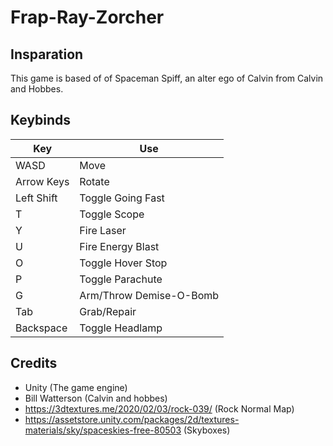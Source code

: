 # Frap-Ray-Zorcher

## Insparation
This game is based of of Spaceman Spiff, an alter ego of Calvin from Calvin and Hobbes.

## Keybinds
|Key       |Use                    |
|----------|-----------------------|
|WASD      |Move                   |
|Arrow Keys|Rotate                 |
|Left Shift|Toggle Going Fast      |
|T         |Toggle Scope           |
|Y         |Fire Laser             |
|U         |Fire Energy Blast      |
|O         |Toggle Hover Stop      |
|P         |Toggle Parachute       |
|G         |Arm/Throw Demise-O-Bomb|
|Tab       |Grab/Repair            |
|Backspace |Toggle Headlamp        |

## Credits
 * Unity (The game engine)
 * Bill Watterson (Calvin and hobbes)
 * https://3dtextures.me/2020/02/03/rock-039/ (Rock Normal Map)
 * https://assetstore.unity.com/packages/2d/textures-materials/sky/spaceskies-free-80503 (Skyboxes)
